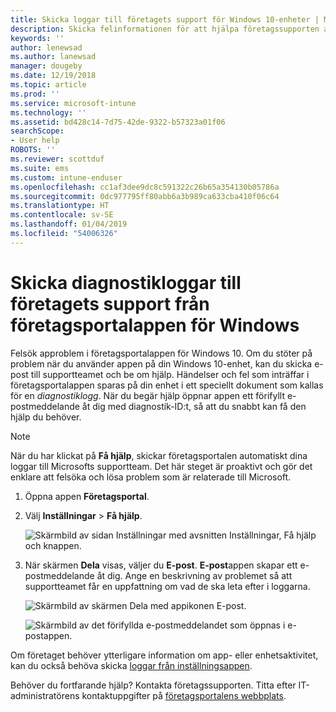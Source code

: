 ```yaml
---
title: Skicka loggar till företagets support för Windows 10-enheter | Microsoft Docs
description: Skicka felinformationen för att hjälpa företagssupporten att lösa dina approblem
keywords: ''
author: lenewsad
ms.author: lanewsad
manager: dougeby
ms.date: 12/19/2018
ms.topic: article
ms.prod: ''
ms.service: microsoft-intune
ms.technology: ''
ms.assetid: bd428c14-7d75-42de-9322-b57323a01f06
searchScope:
- User help
ROBOTS: ''
ms.reviewer: scottduf
ms.suite: ems
ms.custom: intune-enduser
ms.openlocfilehash: cc1af3dee9dc8c591322c26b65a354130b05786a
ms.sourcegitcommit: 0dc977795ff80abb6a3b989ca633cba410f06c64
ms.translationtype: HT
ms.contentlocale: sv-SE
ms.lasthandoff: 01/04/2019
ms.locfileid: "54006326"
---
```

# <a name="send-diagnostic-logs-to-your-company-support-from-company-portal-for-windows"></a>Skicka diagnostikloggar till företagets support från företagsportalappen för Windows

Felsök approblem i företagsportalappen för Windows 10. Om du stöter på problem när du använder appen på din Windows 10-enhet, kan du skicka e-post till supportteamet och be om hjälp. Händelser och fel som inträffar i företagsportalappen sparas på din enhet i ett speciellt dokument som kallas för en _diagnostiklogg_. När du begär hjälp öppnar appen ett förifyllt e-postmeddelande åt dig med diagnostik-ID:t, så att du snabbt kan få den hjälp du behöver.

> [!Note]       
> När du har klickat på **Få hjälp**, skickar företagsportalen automatiskt dina loggar till Microsofts supportteam. Det här steget är proaktivt och gör det enklare att felsöka och lösa problem som är relaterade till Microsoft.  

1. Öppna appen **Företagsportal**.
2. Välj **Inställningar** > **Få hjälp**.  

   ![Skärmbild av sidan Inställningar med avsnitten Inställningar, Få hjälp och knappen.](./media/1811_Get_Help_Windows_Cpapp.png)    

3. När skärmen **Dela** visas, väljer du **E-post**. **E-post**appen skapar ett e-postmeddelande åt dig. Ange en beskrivning av problemet så att supportteamet får en uppfattning om vad de ska leta efter i loggarna.

   ![Skärmbild av skärmen Dela med appikonen E-post.](./media/1811_Mail_Logs_Windows_CPapp.png)  


   ![Skärmbild av det förifyllda e-postmeddelandet som öppnas i e-postappen.](./media/1811_Get_Help_Email_Windows_CPapp.png)  

Om företaget behöver ytterligare information om app- eller enhetsaktivitet, kan du också behöva skicka [loggar från inställningsappen](send-logs-to-your-it-admin-settings-windows.md).  

Behöver du fortfarande hjälp? Kontakta företagssupporten. Titta efter IT-administratörens kontaktuppgifter på [företagsportalens webbplats](https://go.microsoft.com/fwlink/?linkid=2010980).  
